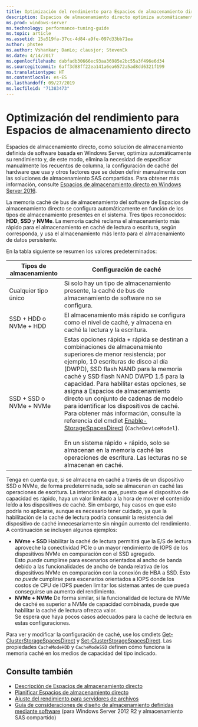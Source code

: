 ```yaml
---
title: Optimización del rendimiento para Espacios de almacenamiento directo
description: Espacios de almacenamiento directo optimiza automáticamente su rendimiento en función de la configuración de caché del hardware que usa, como se describe en este tema.
ms.prod: windows-server
ms.technology: performance-tuning-guide
ms.topic: article
ms.assetid: 15a519fa-37cc-4d84-a9fe-097d33bb71ea
author: phstee
ms.author: Vshankar; DanLo; clausjor; StevenEk
ms.date: 4/14/2017
ms.openlocfilehash: dabfadb30666ec93aa36985e2bc55a3f496e6d34
ms.sourcegitcommit: 6aff3d88ff22ea141a6ea6572a5ad8dd6321f199
ms.translationtype: HT
ms.contentlocale: es-ES
ms.lasthandoff: 09/27/2019
ms.locfileid: "71383473"
---
```

# <a name="performance-tuning-for-storage-spaces-direct"></a>Optimización del rendimiento para Espacios de almacenamiento directo

Espacios de almacenamiento directo, como solución de almacenamiento definida de software basada en Windows Server, optimiza automáticamente su rendimiento y, de este modo, elimina la necesidad de especificar manualmente los recuentos de columna, la configuración de caché del hardware que usa y otros factores que se deben definir manualmente con las soluciones de almacenamiento SAS compartidas. Para obtener más información, consulte [Espacios de almacenamiento directo en Windows Server 2016](../../../../storage/storage-spaces/storage-spaces-direct-overview.md).

La memoria caché de bus de almacenamiento del software de Espacios de almacenamiento directo se configura automáticamente en función de los tipos de almacenamiento presentes en el sistema. Tres tipos reconocidos: **HDD**, **SSD** y **NVMe**. La memoria caché reclama el almacenamiento más rápido para el almacenamiento en caché de lectura o escritura, según corresponda, y usa el almacenamiento más lento para el almacenamiento de datos persistente.

En la tabla siguiente se resumen los valores predeterminados:

| Tipos de almacenamiento | Configuración de caché |
| --- | --- |
| Cualquier tipo único | Si solo hay un tipo de almacenamiento presente, la caché de bus de almacenamiento de software no se configura. |
| SSD + HDD o NVMe + HDD | El almacenamiento más rápido se configura como el nivel de caché, y almacena en caché la lectura y la escritura. |
| SSD + SSD o NVMe + NVMe | Estas opciones rápida + rápida se destinan a combinaciones de almacenamiento superiores de menor resistencia; por ejemplo, 10 escrituras de disco al día (DWPD), SSD flash NAND para la memoria caché y SSD flash NAND DWPD 1.5 para la capacidad. Para habilitar estas opciones, se asigna a Espacios de almacenamiento directo un conjunto de cadenas de modelo para identificar los dispositivos de caché. Para obtener más información, consulte la referencia del cmdlet [Enable-StorageSpacesDirect](https://technet.microsoft.com/library/mt589697.aspx) (`CacheDeviceModel`). <br><br>En un sistema rápido + rápido, solo se almacenan en la memoria caché las operaciones de escritura. Las lecturas no se almacenan en caché. |

Tenga en cuenta que, si se almacena en caché a través de un dispositivo SSD o NVMe, de forma predeterminada, solo se almacenan en caché las operaciones de escritura. La intención es que, puesto que el dispositivo de capacidad es rápido, haya un valor limitado a la hora de mover el contenido leído a los dispositivos de caché. Sin embargo, hay casos en que esto podría no aplicarse, aunque es necesario tener cuidado, ya que la habilitación de la caché de lectura podría consumir la resistencia del dispositivo de caché innecesariamente sin ningún aumento del rendimiento. A continuación se incluyen algunos ejemplos:

* **NVme + SSD** Habilitar la caché de lectura permitirá que la E/S de lectura aproveche la conectividad PCIe o un mayor rendimiento de IOPS de los dispositivos NVMe en comparación con el SSD agregado. <br>Esto _puede_ cumplirse para escenarios orientados al ancho de banda debido a las funcionalidades de ancho de banda relativa de los dispositivos NVMe en comparación con la conexión de HBA a SSD. Esto _no puede_ cumplirse para escenarios orientados a IOPS donde los costos de CPU de IOPS pueden limitar los sistemas antes de que pueda conseguirse un aumento del rendimiento.
* **NVMe + NVMe** De forma similar, si la funcionalidad de lectura de NVMe de caché es superior a NVMe de capacidad combinada, puede que habilitar la caché de lectura ofrezca valor. <br>Se espera que haya pocos casos adecuados para la caché de lectura en estas configuraciones.

Para ver y modificar la configuración de caché, use los cmdlets [Get-ClusterStorageSpacesDirect](https://technet.microsoft.com/library/mt634616.aspx) y [Set-ClusterStorageSpacesDirect](https://technet.microsoft.com/library/mt763265.aspx). Las propiedades `CacheModeHDD` y `CacheModeSSD` definen cómo funciona la memoria caché en los medios de capacidad del tipo indicado.

## <a name="see-also"></a>Consulte también

- [Descripción de Espacios de almacenamiento directo](../../../../storage/storage-spaces/understand-storage-spaces-direct.md)
- [Planificar Espacios de almacenamiento directo](../../../../storage/storage-spaces/plan-storage-spaces-direct.md)
- [Ajuste del rendimiento para servidores de archivos](../../role/file-server/index.md)
- [Guía de consideraciones de diseño de almacenamiento definidas mediante software](https://technet.microsoft.com/library/mt243829.aspx) (para Windows Server 2012 R2 y almacenamiento SAS compartido)
